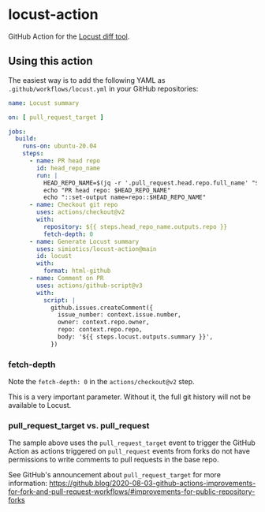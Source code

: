 # locust-action
GitHub Action for the [Locust diff tool](https://github.com/simiotics/locust).

## Using this action

The easiest way is to add the following YAML as `.github/workflows/locust.yml` in your GitHub
repositories:

```yaml
name: Locust summary

on: [ pull_request_target ]

jobs:
  build:
    runs-on: ubuntu-20.04
    steps:
      - name: PR head repo
        id: head_repo_name
        run: |
          HEAD_REPO_NAME=$(jq -r '.pull_request.head.repo.full_name' "$GITHUB_EVENT_PATH")
          echo "PR head repo: $HEAD_REPO_NAME"
          echo "::set-output name=repo::$HEAD_REPO_NAME"
      - name: Checkout git repo
        uses: actions/checkout@v2
        with:
          repository: ${{ steps.head_repo_name.outputs.repo }}
          fetch-depth: 0
      - name: Generate Locust summary
        uses: simiotics/locust-action@main
        id: locust
        with:
          format: html-github
      - name: Comment on PR
        uses: actions/github-script@v3
        with:
          script: |
            github.issues.createComment({
              issue_number: context.issue.number,
              owner: context.repo.owner,
              repo: context.repo.repo,
              body: '${{ steps.locust.outputs.summary }}',
            })
```

### fetch-depth

Note the `fetch-depth: 0` in the `actions/checkout@v2` step.

This is a very important parameter. Without it, the full git history will not be available to Locust.


### pull_request_target vs. pull_request

The sample above uses the `pull_request_target` event to trigger the GitHub Action as actions
triggered on `pull_request` events from forks do not have permissions to write comments to pull
requests in the base repo.

See GitHub's announcement about `pull_request_target` for more information:
https://github.blog/2020-08-03-github-actions-improvements-for-fork-and-pull-request-workflows/#improvements-for-public-repository-forks
